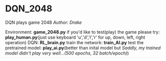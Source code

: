 # DQN_2048
DQN plays game 2048
*Author: Drake*

Environment: **game_2048.py**
if you'd like to test(play) the game please try: **play_human.py**(just use keyboard 'u','d','l','r' for up, down, left, right operation)
DQN: **RL_brain.py**
train the network: **train_AI.py**
test the pretrained model: **play_ai.py**(better than inital model but *Saddly, my trained model didn't play very well...(500 epochs, 32 batch/epoch)*)

